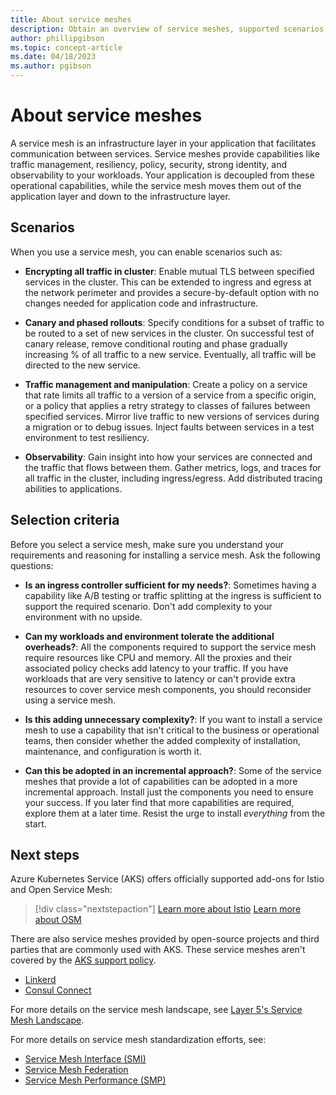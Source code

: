 ```yaml
---
title: About service meshes
description: Obtain an overview of service meshes, supported scenarios, selection criteria, and next steps to explore.
author: phillipgibson
ms.topic: concept-article
ms.date: 04/18/2023
ms.author: pgibson
---
```


# About service meshes

A service mesh is an infrastructure layer in your application that facilitates communication between services. Service meshes provide capabilities like traffic management, resiliency, policy, security, strong identity, and observability to your workloads. Your application is decoupled from these operational capabilities, while the service mesh moves them out of the application layer and down to the infrastructure layer.

## Scenarios

When you use a service mesh, you can enable scenarios such as:

- **Encrypting all traffic in cluster**: Enable mutual TLS between specified services in the cluster. This can be extended to ingress and egress at the network perimeter and provides a secure-by-default option with no changes needed for application code and infrastructure.

- **Canary and phased rollouts**: Specify conditions for a subset of traffic to be routed to a set of new services in the cluster. On successful test of canary release, remove conditional routing and phase gradually increasing % of all traffic to a new service. Eventually, all traffic will be directed to the new service.

- **Traffic management and manipulation**: Create a policy on a service that rate limits all traffic to a version of a service from a specific origin, or a policy that applies a retry strategy to classes of failures between specified services. Mirror live traffic to new versions of services during a migration or to debug issues. Inject faults between services in a test environment to test resiliency.

- **Observability**: Gain insight into how your services are connected and the traffic that flows between them. Gather metrics, logs, and traces for all traffic in the cluster, including ingress/egress. Add distributed tracing abilities to applications.

## Selection criteria

Before you select a service mesh, make sure you understand your requirements and reasoning for installing a service mesh. Ask the following questions:

- **Is an ingress controller sufficient for my needs?**: Sometimes having a capability like A/B testing or traffic splitting at the ingress is sufficient to support the required scenario. Don't add complexity to your environment with no upside.

- **Can my workloads and environment tolerate the additional overheads?**: All the components required to support the service mesh require resources like CPU and memory. All the proxies and their associated policy checks add latency to your traffic. If you have workloads that are very sensitive to latency or can't provide extra resources to cover service mesh components, you should reconsider using a service mesh.

- **Is this adding unnecessary complexity?**: If you want to install a service mesh to use a capability that isn't critical to the business or operational teams, then consider whether the added complexity of installation, maintenance, and configuration is worth it.

- **Can this be adopted in an incremental approach?**: Some of the service meshes that provide a lot of capabilities can be adopted in a more incremental approach. Install just the components you need to ensure your success. If you later find that more capabilities are required, explore them at a later time. Resist the urge to install *everything* from the start.

## Next steps

Azure Kubernetes Service (AKS) offers officially supported add-ons for Istio and Open Service Mesh:

> [!div class="nextstepaction"]
> [Learn more about Istio][istio-about]
> [Learn more about OSM][osm-about]

There are also service meshes provided by open-source projects and third parties that are commonly used with AKS. These service meshes aren't covered by the [AKS support policy][aks-support-policy].

- [Linkerd][linkerd]
- [Consul Connect][consul]

For more details on the service mesh landscape, see [Layer 5's Service Mesh Landscape][service-mesh-landscape].

For more details on service mesh standardization efforts, see:

- [Service Mesh Interface (SMI)][smi]
- [Service Mesh Federation][smf]
- [Service Mesh Performance (SMP)][smp]

<!-- LINKS - external -->
[linkerd]: https://linkerd.io/getting-started/
[consul]: https://learn.hashicorp.com/tutorials/consul/service-mesh-deploy
[service-mesh-landscape]: https://layer5.io/service-mesh-landscape
[smi]: https://smi-spec.io/
[smf]: https://github.com/vmware/hamlet
[smp]: https://github.com/service-mesh-performance/service-mesh-performance

<!-- LINKS - internal -->
[osm-about]: ./open-service-mesh-about.md
[istio-about]: ./istio-about.md
[aks-support-policy]: support-policies.md

